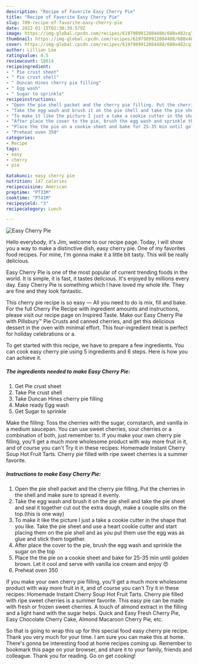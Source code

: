 ```yaml
---
description: "Recipe of Favorite Easy Cherry Pie"
title: "Recipe of Favorite Easy Cherry Pie"
slug: 789-recipe-of-favorite-easy-cherry-pie
date: 2022-01-15T02:30:39.579Z
image: https://img-global.cpcdn.com/recipes/6197989912084480/680x482cq70/easy-cherry-pie-recipe-main-photo.jpg
thumbnail: https://img-global.cpcdn.com/recipes/6197989912084480/680x482cq70/easy-cherry-pie-recipe-main-photo.jpg
cover: https://img-global.cpcdn.com/recipes/6197989912084480/680x482cq70/easy-cherry-pie-recipe-main-photo.jpg
author: Lillian Lee
ratingvalue: 4.5
reviewcount: 18014
recipeingredient:
- " Pie crust sheet"
- " Pie crust shell"
- " Duncan Hines cherry pie filling"
- " Egg wash"
- " Sugar to sprinkle"
recipeinstructions:
- "Open the pie shell packet and the cherry pie filling. Put the cherries in the shell and make sure to spread it evenly."
- "Take the egg wash and brush it on the pie shell and take the pie sheet and seal it together cut out the extra dough, make a couple slits on the top.(this is one way)"
- "To make it like the picture I just a take a cookie cutter in the shape that you like. Take the pie sheet and use a heart cookie cutter and start placing them on the pie shell and as you put them use the egg was as glue and stick them together."
- "After place the cover to the pie, brush the egg wash and sprinkle the  sugar on the top"
- "Place the the pie on a cookie sheet and bake for 25-35 min until golden brown. Let it cool and serve with vanilla ice cream and enjoy 😍"
- "Preheat oven 350"
categories:
- Recipe
tags:
- easy
- cherry
- pie

katakunci: easy cherry pie 
nutrition: 147 calories
recipecuisine: American
preptime: "PT33M"
cooktime: "PT41M"
recipeyield: "3"
recipecategory: Lunch

---
```



![Easy Cherry Pie](https://img-global.cpcdn.com/recipes/6197989912084480/680x482cq70/easy-cherry-pie-recipe-main-photo.jpg)

Hello everybody, it's Jim, welcome to our recipe page. Today, I will show you a way to make a distinctive dish, easy cherry pie. One of my favorites food recipes. For mine, I'm gonna make it a little bit tasty. This will be really delicious.

Easy Cherry Pie is one of the most popular of current trending foods in the world. It is simple, it is fast, it tastes delicious. It's enjoyed by millions every day. Easy Cherry Pie is something which I have loved my whole life. They are fine and they look fantastic.

This cherry pie recipe is so easy — All you need to do is mix, fill and bake. For the full Cherry Pie Recipe with ingredient amounts and instructions, please visit our recipe page on Inspired Taste. Make our Easy Cherry Pie with Pillsbury™ Pie Crusts and canned cherries, and get this delicious dessert in the oven with minimal effort. This four-ingredient treat is perfect for holiday celebrations or a.


To get started with this recipe, we have to prepare a few ingredients. You can cook easy cherry pie using 5 ingredients and 6 steps. Here is how you can achieve it.

<!--inarticleads1-->

##### The ingredients needed to make Easy Cherry Pie:

1. Get  Pie crust sheet
1. Take  Pie crust shell
1. Take  Duncan Hines cherry pie filling
1. Make ready  Egg wash
1. Get  Sugar to sprinkle


Make the filling: Toss the cherries with the sugar, cornstarch, and vanilla in a medium saucepan. You can use sweet cherries, sour cherries or a combination of both, just remember to. If you make your own cherry pie filling, you&#39;ll get a much more wholesome product with way more fruit in it, and of course you can&#39;t Try it in these recipes: Homemade Instant Cherry Soup Hot Fruit Tarts. Cherry pie filled with ripe sweet cherries is a summer favorite. 

<!--inarticleads2-->

##### Instructions to make Easy Cherry Pie:

1. Open the pie shell packet and the cherry pie filling. Put the cherries in the shell and make sure to spread it evenly.
1. Take the egg wash and brush it on the pie shell and take the pie sheet and seal it together cut out the extra dough, make a couple slits on the top.(this is one way)
1. To make it like the picture I just a take a cookie cutter in the shape that you like. Take the pie sheet and use a heart cookie cutter and start placing them on the pie shell and as you put them use the egg was as glue and stick them together.
1. After place the cover to the pie, brush the egg wash and sprinkle the  sugar on the top
1. Place the the pie on a cookie sheet and bake for 25-35 min until golden brown. Let it cool and serve with vanilla ice cream and enjoy 😍
1. Preheat oven 350


If you make your own cherry pie filling, you&#39;ll get a much more wholesome product with way more fruit in it, and of course you can&#39;t Try it in these recipes: Homemade Instant Cherry Soup Hot Fruit Tarts. Cherry pie filled with ripe sweet cherries is a summer favorite. This easy pie can be made with fresh or frozen sweet cherries. A touch of almond extract in the filling and a light hand with the sugar helps. Quick and Easy Fresh Cherry Pie, Easy Chocolate Cherry Cake, Almond Macaroon Cherry Pie, etc. 

So that is going to wrap this up for this special food easy cherry pie recipe. Thank you very much for your time. I am sure you can make this at home. There's gonna be interesting food at home recipes coming up. Remember to bookmark this page on your browser, and share it to your family, friends and colleague. Thank you for reading. Go on get cooking!
